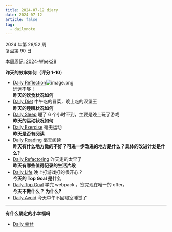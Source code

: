 ```yaml
---
title: 2024-07-12 diary
date: 2024-07-12
article: false
tag:
  - dailynote
---
```

  
2024 年第 28/52 周  
复盘第 90 日

本周周记: [2024-Week28](2024-Week28)

**昨天的效率如何（评分 1-10**）
- [Daily Reflection](../../10IMYMEMINE/Day/Daily%20Reflection)![image.png](https://oss.naglfar28.com/naglfar28/202407120913976.png)  
远远不够！  
**昨天的饮食状况如何**
- [Daily Diet](../../10IMYMEMINE/Day/Daily%20Diet) 中午吃的冒菜，晚上吃的汉堡王  
**昨天的睡眠状况如何**
- [Daily Sleep](../../10IMYMEMINE/Day/Daily%20Sleep) 睡了 6 个小时不到，主要是晚上玩了游戏  
**昨天的运动状况如何**
- [Daily Exercise](Daily%20Exercise) 毫无运动  
**昨天是否有阅读** 
- [Daily Reading](../../10IMYMEMINE/Day/Daily%20Reading) 毫无阅读  
**昨天有什么地方做的不好？可进一步改进的地方是什么？具体的改进计划是什么?**
- [Daily Refactoring](../../10IMYMEMINE/Day/Daily%20Refactoring) 昨天走的太早了  
**昨天有哪些值得记录的生活片段**  
- [Daily Life](../../10IMYMEMINE/Day/Daily%20Life) 晚上打游戏打的很开心？  
**今天的 Top Goal 是什么**  
- [Daily Top Goal](../../10IMYMEMINE/Day/Daily%20Top%20Goal) 学完 webpack ，签完现在唯一的 offer。  
**今天不做什么？ 为什么?**  
- [Daily Avoid](../../10IMYMEMINE/Day/Daily%20Avoid) 今天中午不回寝室睡觉了

---
**有什么确定的小幸福吗**
- [Daily 幸せ](../../10IMYMEMINE/Day/Daily%20幸せ) 
